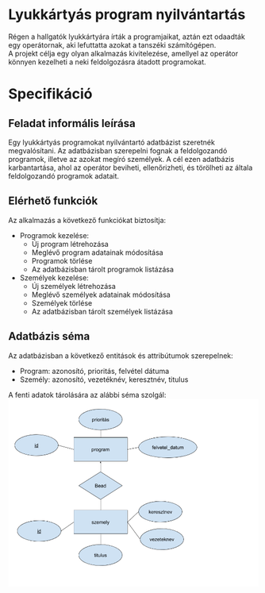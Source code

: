 # Lyukkártyás program nyilvántartás

Régen a hallgatók lyukkártyára írták a programjaikat, aztán ezt odaadták egy operátornak, aki lefuttatta azokat a tanszéki számítógépen.  
A projekt célja egy olyan alkalmazás kivitelezése, amellyel az operátor könnyen kezelheti a neki feldolgozásra átadott programokat.

# Specifikáció
## Feladat informális leírása
Egy lyukkártyás programokat nyilvántartó adatbázist szeretnék megvalósítani. Az adatbázisban szerepelni fognak a feldolgozandó programok, illetve az azokat megíró személyek. A cél ezen adatbázis karbantartása, ahol az operátor beviheti, ellenőrizheti, és törölheti az általa feldolgozandó programok adatait.

## Elérhető funkciók
Az alkalmazás a következő funkciókat biztosítja:
 * Programok kezelése:
    * Új program létrehozása
    * Meglévő program adatainak módosítása
    * Programok törlése
    * Az adatbázisban tárolt programok listázása
* Személyek kezelése:
    * Új személyek létrehozása
    * Meglévő személyek adatainak módosítása
    * Személyek törlése
    * Az adatbázisban tárolt személyek listázása
## Adatbázis séma
Az adatbázisban a következő entitások és attribútumok szerepelnek:
 * Program: azonosító, prioritás, felvétel dátuma
 * Személy: azonosító, vezetéknév, keresztnév, titulus

A fenti adatok tárolására az alábbi séma szolgál:
![Séma](./scheme.png "Adatbázis séma")
 
